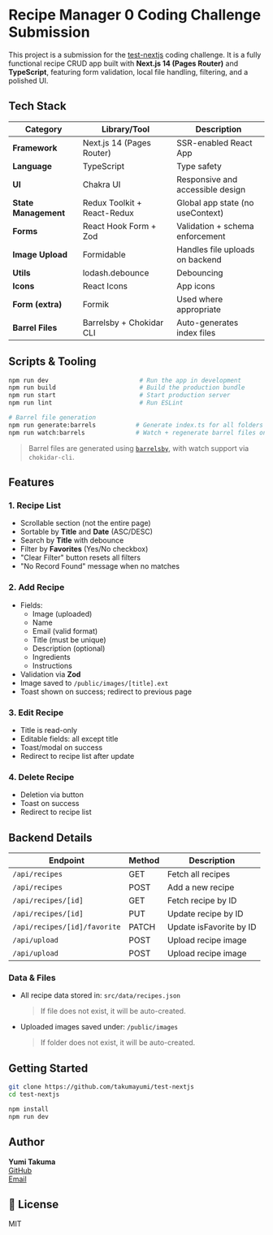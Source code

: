 # Recipe Manager 0 Coding Challenge Submission

This project is a submission for the [test-nextjs](https://github.com/testsecuritybanker/test-nextjs) coding challenge. It is a fully functional recipe CRUD app built with **Next.js 14 (Pages Router)** and **TypeScript**, featuring form validation, local file handling, filtering, and a polished UI.

## Tech Stack

| Category             | Library/Tool                | Description                      |
| -------------------- | --------------------------- | -------------------------------- |
| **Framework**        | Next.js 14 (Pages Router)   | SSR-enabled React App            |
| **Language**         | TypeScript                  | Type safety                      |
| **UI**               | Chakra UI                   | Responsive and accessible design |
| **State Management** | Redux Toolkit + React-Redux | Global app state (no useContext) |
| **Forms**            | React Hook Form + Zod       | Validation + schema enforcement  |
| **Image Upload**     | Formidable                  | Handles file uploads on backend  |
| **Utils**            | lodash.debounce             | Debouncing                       |
| **Icons**            | React Icons                 | App icons                        |
| **Form (extra)**     | Formik                      | Used where appropriate           |
| **Barrel Files**     | Barrelsby + Chokidar CLI    | Auto-generates index files       |

## Scripts & Tooling

```bash
npm run dev                         # Run the app in development
npm run build                       # Build the production bundle
npm run start                       # Start production server
npm run lint                        # Run ESLint

# Barrel file generation
npm run generate:barrels           # Generate index.ts for all folders
npm run watch:barrels              # Watch + regenerate barrel files on change
```

> Barrel files are generated using [`barrelsby`](https://www.npmjs.com/package/barrelsby), with watch support via `chokidar-cli`.

## Features

### 1. Recipe List

- Scrollable section (not the entire page)
- Sortable by **Title** and **Date** (ASC/DESC)
- Search by **Title** with debounce
- Filter by **Favorites** (Yes/No checkbox)
- "Clear Filter" button resets all filters
- "No Record Found" message when no matches

### 2. Add Recipe

- Fields:
  - Image (uploaded)
  - Name
  - Email (valid format)
  - Title (must be unique)
  - Description (optional)
  - Ingredients
  - Instructions
- Validation via **Zod**
- Image saved to `/public/images/[title].ext`
- Toast shown on success; redirect to previous page

### 3. Edit Recipe

- Title is read-only
- Editable fields: all except title
- Toast/modal on success
- Redirect to recipe list after update

### 4. Delete Recipe

- Deletion via button
- Toast on success
- Redirect to recipe list

## Backend Details

| Endpoint                     | Method | Description             |
| ---------------------------- | ------ | ----------------------- |
| `/api/recipes`               | GET    | Fetch all recipes       |
| `/api/recipes`               | POST   | Add a new recipe        |
| `/api/recipes/[id]`          | GET    | Fetch recipe by ID      |
| `/api/recipes/[id]`          | PUT    | Update recipe by ID     |
| `/api/recipes/[id]/favorite` | PATCH  | Update isFavorite by ID |
| `/api/upload`                | POST   | Upload recipe image     |
| `/api/upload`                | POST   | Upload recipe image     |

### Data & Files

- All recipe data stored in: `src/data/recipes.json`
  > If file does not exist, it will be auto-created.
- Uploaded images saved under: `/public/images`
  > If folder does not exist, it will be auto-created.

## Getting Started

```bash
git clone https://github.com/takumayumi/test-nextjs
cd test-nextjs

npm install
npm run dev
```

## Author

**Yumi Takuma**  
[GitHub](https://github.com/takumayumi)  
[Email](mailto:yumitakuma@outlook.com)

## 📄 License

MIT
